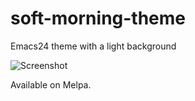 soft-morning-theme
==================

Emacs24 theme with a light background

![Screenshot](https://github.com/mswift42/soft-morning-theme/raw/master/Screenshot.png)

Available on Melpa.

